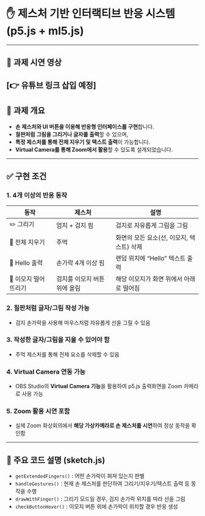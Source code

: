 # ✋ 제스처 기반 인터랙티브 반응 시스템 (p5.js + ml5.js)

---
## 🎥 과제 시연 영상
[👉 유튜브 링크 삽입 예정]
---

## 📌 과제 개요
- **손 제스처와 UI 버튼을 이용해 반응형 인터페이스를 구현**합니다.
- **칠판처럼 그림을 그리거나 글자를 출력**할 수 있으며,
- **특정 제스처를 통해 전체 지우기 및 텍스트 출력**이 가능합니다.
- **Virtual Camera를 통해 Zoom에서 활용**할 수 있도록 설계되었습니다.

---

## ✅ 구현 조건

### 1. 4개 이상의 반응 동작
| 동작 | 제스처 | 설명 |
|------|--------|------|
| ✏️ 그리기 | 엄지 + 검지 핌 | 검지로 자유롭게 그림을 그림 |
| 🧼 전체 지우기 | 주먹 | 화면의 모든 요소(선, 이모지, 텍스트) 삭제 |
| 👋 Hello 출력 | 손가락 4개 이상 핌 | 랜덤 위치에 “Hello” 텍스트 출력 |
| 🍎 이모지 떨어뜨리기 | 검지를 이모지 버튼 위에 올림 | 해당 이모지가 화면 위에서 아래로 떨어짐 |

### 2. 칠판처럼 글자/그림 작성 가능
- 검지 손가락을 사용해 마우스처럼 자유롭게 선을 그릴 수 있음

### 3. 작성한 글자/그림을 지울 수 있어야 함
- 주먹 제스처를 통해 전체 요소를 삭제할 수 있음

### 4. Virtual Camera 연동 가능
- OBS Studio의 **Virtual Camera 기능**을 활용하여 p5.js 출력화면을 Zoom 카메라로 사용 가능

### 5. Zoom 활용 시연 포함
- 실제 Zoom 화상회의에서 **해당 가상카메라로 손 제스처를 시연**하여 정상 동작을 확인함

---

## 📌 주요 코드 설명 (sketch.js)

- `getExtendedFingers()` : 어떤 손가락이 펴져 있는지 판별
- `handleGestures()` : 현재 손 제스처를 판단하여 그리기/지우기/텍스트 출력 등 동작을 수행
- `drawWithFinger()` : 그리기 모드일 경우, 검지 손가락 위치를 따라 선을 그림
- `checkButtonHover()` : 이모지 버튼 위에 손가락이 위치할 경우 반응 생성
